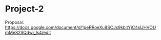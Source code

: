 # Project-2

Proposal: https://docs.google.com/document/d/1peRRoeXu8SCJx9kbitYjC4slJHVOUmMeS2SQdwi_ls4/edit
